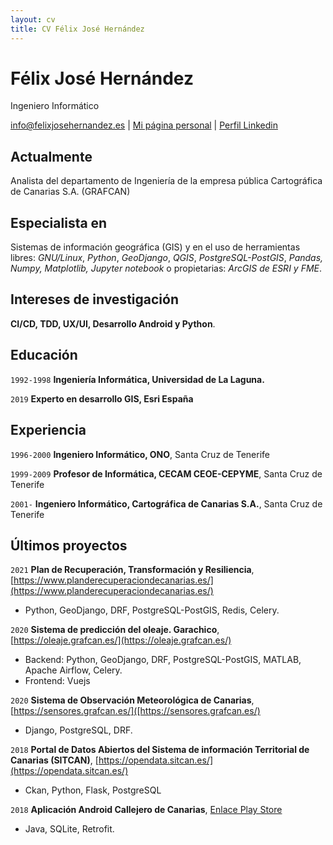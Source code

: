 ```yaml
---
layout: cv
title: CV Félix José Hernández
---
```

# Félix José Hernández
Ingeniero Informático

<div id="webaddress">
<a href="info@felixjosehernandez.es">info@felixjosehernandez.es</a>
| <a href="https://felixjosehernandez.es">Mi página personal</a>
| <a href="https://www.linkedin.com/in/fherdom/">Perfil Linkedin</a>
</div>

## Actualmente

Analista del departamento de Ingeniería de la empresa pública Cartográfica de Canarias S.A. (GRAFCAN)

## Especialista en

Sistemas de información geográfica (GIS) y en el uso de herramientas libres: 
*GNU/Linux*, *Python*, *GeoDjango*, *QGIS*, *PostgreSQL-PostGIS*, *Pandas, Numpy, Matplotlib, Jupyter notebook* 
o propietarias: *ArcGIS de ESRI y FME*.

## Intereses de investigación

__CI/CD, TDD, UX/UI, Desarrollo Android y Python__.

## Educación

`1992-1998`
__Ingeniería Informática, Universidad de La Laguna.__

`2019`
__Experto en desarrollo GIS, Esri España__

## Experiencia

`1996-2000`
__Ingeniero Informático, ONO__, Santa Cruz de Tenerife

`1999-2009`
__Profesor de Informática, CECAM CEOE-CEPYME__, Santa Cruz de Tenerife

`2001-`
__Ingeniero Informático, Cartográfica de Canarias S.A.__, Santa Cruz de Tenerife

## Últimos proyectos

`2021`
__Plan de Recuperación, Transformación y Resiliencia__, [https://www.planderecuperaciondecanarias.es/](https://www.planderecuperaciondecanarias.es/)
- Python, GeoDjango, DRF, PostgreSQL-PostGIS, Redis, Celery.

`2020`
__Sistema de predicción del oleaje. Garachico__, [https://oleaje.grafcan.es/](https://oleaje.grafcan.es/)
- Backend: Python, GeoDjango, DRF, PostgreSQL-PostGIS, MATLAB, Apache Airflow, Celery.
- Frontend: Vuejs

`2020`
__Sistema de Observación Meteorológica de Canarias__, [https://sensores.grafcan.es/]([https://sensores.grafcan.es/)
- Django, PostgreSQL, DRF.

`2018`
__Portal de Datos Abiertos del Sistema de información Territorial de Canarias (SITCAN)__, [https://opendata.sitcan.es/](https://opendata.sitcan.es/)
- Ckan, Python, Flask, PostgreSQL

`2018`
__Aplicación Android Callejero de Canarias__, [Enlace Play Store](https://play.google.com/store/apps/details?id=com.grafcan.ide.search&gl=ES)
- Java, SQLite, Retrofit.

<!-- ### Footer
Last updated: March 2022 -->
